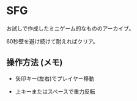 # SFG

お試しで作成したミニゲーム的なもののアーカイブ。

60秒壁を避け続けて耐えればクリア。

## 操作方法 (メモ)

- 矢印キー(左右)でプレイヤー移動

- 上キーまたはスペースで重力反転
